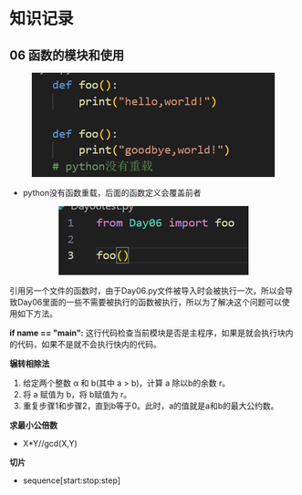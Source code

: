 # 知识记录
## 06 函数的模块和使用

<p align='center'>
    <img src = "image.png" >
</p>

- python没有函数重载，后面的函数定义会覆盖前者

<p align = "center">
    <img src="image-1.png">
</p>

引用另一个文件的函数时，由于Day06.py文件被导入时会被执行一次，所以会导致Day06里面的一些不需要被执行的函数被执行，所以为了解决这个问题可以使用如下方法。

**if __name__ == "__main__":**
这行代码检查当前模块是否是主程序，如果是就会执行块内的代码，如果不是就不会执行快内的代码。

**辗转相除法**
1. 给定两个整数 α 和 b(其中 a > b)，计算 a 除以b的余数 r。
2. 将 a 赋值为 b，将 b赋值为 r。
3. 重复步骤1和步骤2，直到b等于0。此时，a的值就是a和b的最大公约数。

**求最小公倍数**
- X*Y//gcd(X,Y)

**切片**
- sequence[start:stop:step]
